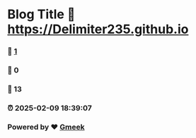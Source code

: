 # Blog Title :link: https://Delimiter235.github.io 
### :page_facing_up: [1](https://Delimiter235.github.io/tag.html) 
### :speech_balloon: 0 
### :hibiscus: 13 
### :alarm_clock: 2025-02-09 18:39:07 
### Powered by :heart: [Gmeek](https://github.com/Meekdai/Gmeek)

